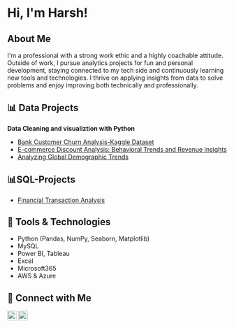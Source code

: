 <h1>Hi, I'm Harsh!<br/></h1>

<h2> About Me</h2>

I'm a professional with a strong work ethic and a highly coachable attitude. Outside of work, I pursue analytics projects for fun and personal development, staying connected to my tech side and continuously learning new tools and technologies. I thrive on applying insights from data to solve problems and enjoy improving both technically and professionally.

<h2>📊 Data Projects</h2>

<b>Data Cleaning and visualiztion with Python</b>
 -  [Bank Customer Churn Analysis-Kaggle Dataset](https://github.com/Sehrawatharsh/BankCustomerChurnAnalyisis)
 -  [E-commerce Discount Analysis: Behavioral Trends and Revenue Insights](https://github.com/Sehrawatharsh/EcomDiscountAnalysis)
 - [Analyzing Global Demographic Trends](https://github.com/Sehrawatharsh/GlobalTrends/tree/main)

## <b>📊SQL-Projects</b>
   - [Financial Transaction Analysis](https://github.com/Sehrawatharsh/FinancialTransactionAnalysis)

<h2>🧰 Tools & Technologies</h2>

- Python (Pandas, NumPy, Seaborn, Matplotlib)  
- MySQL  
- Power BI, Tableau  
- Excel
- Microsoft365
- AWS & Azure

<h2>🤝 Connect with Me</h2>

[<img align="left" alt="LinkedIn" width="22px" src="https://cdn.jsdelivr.net/npm/simple-icons@v3/icons/linkedin.svg" />](https://www.linkedin.com/in/Sehrawatharsh)
[<img align="left" alt="Email" width="22px" src="https://cdn.jsdelivr.net/npm/simple-icons@v3/icons/gmail.svg" />](mailto:hsehrawat.ind@gmail.com)

